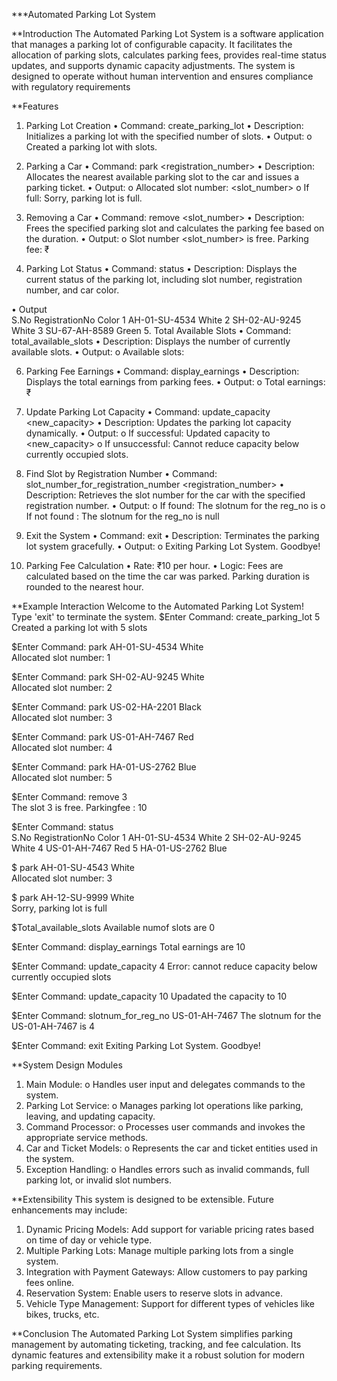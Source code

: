 ***Automated Parking Lot System

**Introduction
The Automated Parking Lot System is a software application that manages a parking lot of configurable capacity. It facilitates the allocation of parking slots, calculates parking fees, provides real-time status updates, and supports dynamic capacity adjustments. The system is designed to operate without human intervention and ensures compliance with regulatory requirements

**Features
1. Parking Lot Creation
•	Command: create_parking_lot <capacity>
•	Description: Initializes a parking lot with the specified number of slots.
•	Output:
o	Created a parking lot with <capacity> slots.
2. Parking a Car
•	Command: park <registration_number> <color>
•	Description: Allocates the nearest available parking slot to the car and issues a parking ticket.
•	Output:
o	Allocated slot number: <slot_number>
o	If full: Sorry, parking lot is full.
3. Removing a Car
•	Command: remove <slot_number>
•	Description: Frees the specified parking slot and calculates the parking fee based on the duration.
•	Output:
o	Slot number <slot_number> is free. Parking fee: ₹<fee>

4. Parking Lot Status
•	Command: status
•	Description: Displays the current status of the parking lot, including slot number, registration number, and car color.

•	Output               
                          S.No  RegistrationNo  Color
1  AH-01-SU-4534  White
2  SH-02-AU-9245  White
3  SU-67-AH-8589  Green
5. Total Available Slots
•	Command: total_available_slots
•	Description: Displays the number of currently available slots.
•	Output:
o	Available slots: <count>

6. Parking Fee Earnings
•	Command: display_earnings
•	Description: Displays the total earnings from parking fees.
•	Output:
o	Total earnings: ₹<amount>

7. Update Parking Lot Capacity
•	Command: update_capacity <new_capacity>
•	Description: Updates the parking lot capacity dynamically.
•	Output:
o	If successful: Updated capacity to <new_capacity>
o	If unsuccessful: Cannot reduce capacity below currently occupied slots.
8. Find Slot by Registration Number
•	Command: slot_number_for_registration_number <registration_number>
•	Description: Retrieves the slot number for the car with the specified registration number.
•	Output:
o	If found: The slotnum for the reg_no  is  <slotnum>
o	If not found : The slotnum for the reg_no  is  null

9. Exit the System
•	Command: exit
•	Description: Terminates the parking lot system gracefully.
•	Output:
o	Exiting Parking Lot System. Goodbye!

10. Parking Fee Calculation
•	Rate: ₹10 per hour.
•	Logic: Fees are calculated based on the time the car was parked. Parking duration is rounded to the nearest hour.

**Example Interaction
Welcome to the Automated Parking Lot System!
Type 'exit' to terminate the system.
$Enter Command: create_parking_lot 5  
Created a parking lot with 5 slots  

$Enter Command: park AH-01-SU-4534 White  
Allocated slot number: 1  

$Enter Command: park SH-02-AU-9245 White  
Allocated slot number: 2  

$Enter Command: park US-02-HA-2201 Black  
Allocated slot number: 3  

$Enter Command: park US-01-AH-7467 Red  
Allocated slot number: 4  

$Enter Command: park HA-01-US-2762 Blue  
Allocated slot number: 5    

$Enter Command: remove 3  
The slot 3 is free. Parkingfee : 10 

$Enter Command: status  
S.No  RegistrationNo  Color
1 AH-01-SU-4534 White
2 SH-02-AU-9245 White
4 US-01-AH-7467 Red
5 HA-01-US-2762 Blue 

$ park AH-01-SU-4543 White  
Allocated slot number: 3  

$ park AH-12-SU-9999 White  
Sorry, parking lot is full  

$Total_available_slots
Available numof slots are 0

$Enter Command: display_earnings
Total earnings are 10

$Enter Command: update_capacity 4 
Error: cannot reduce capacity below currently occupied slots

$Enter Command: update_capacity 10
Upadated the capacity to 10

$Enter Command: slotnum_for_reg_no US-01-AH-7467
The slotnum for the US-01-AH-7467 is 4

$Enter Command: exit
Exiting Parking Lot System. Goodbye!

**System Design
Modules
1.	Main Module:
o	Handles user input and delegates commands to the system.
2.	Parking Lot Service:
o	Manages parking lot operations like parking, leaving, and updating capacity.
3.	Command Processor:
o	Processes user commands and invokes the appropriate service methods.
4.	Car and Ticket Models:
o	Represents the car and ticket entities used in the system.
5.	Exception Handling:
o	Handles errors such as invalid commands, full parking lot, or invalid slot numbers.

**Extensibility
This system is designed to be extensible. Future enhancements may include:
1.	Dynamic Pricing Models: Add support for variable pricing rates based on time of day or vehicle type.
2.	Multiple Parking Lots: Manage multiple parking lots from a single system.
3.	Integration with Payment Gateways: Allow customers to pay parking fees online.
4.	Reservation System: Enable users to reserve slots in advance.
5.	Vehicle Type Management: Support for different types of vehicles like bikes, trucks, etc.

**Conclusion
The Automated Parking Lot System simplifies parking management by automating ticketing, tracking, and fee calculation. Its dynamic features and extensibility make it a robust solution for modern parking requirements.

